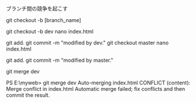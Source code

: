 ブランチ間の競争を起こす

git checkout -b [branch_name]

git checkout -b dev
nano index.html

git add.
git commit -m "modified by dev."
git checkout master
nano index.html

git add.
git commit -m "modified by master."

git merge dev

PS E:\myweb> git merge dev
Auto-merging index.html
CONFLICT (content): Merge conflict in index.html
Automatic merge failed; fix conflicts and then commit the result.